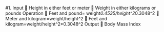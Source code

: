 #1. Input
	Height in either feet or meter
	Weight in either kilograms or pounds
Operation 
	Feet and pound= weight*0.4535/height^2*0.3048^2
	Meter and kilogram=weight/height^2
	Feet and kilogram=weight/height^2*0.3048^2
Output 
	Body Mass Index
